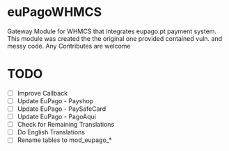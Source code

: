 # euPagoWHMCS
Gateway Module for WHMCS that integrates eupago.pt payment system. This module was created the the original one provided contained vuln. and messy code. Any Contributes are welcome

# TODO
- [ ] Improve Callback
- [ ] Update EuPago - Payshop
- [ ] Update EuPago - PaySafeCard
- [ ] Update EuPago - PagoAqui
- [ ] Check for Remaining Translations
- [ ] Do English Translations
- [ ] Rename tables to mod_eupago_*